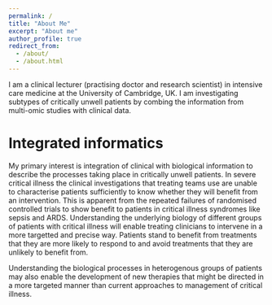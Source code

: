 ```yaml
---
permalink: /
title: "About Me"
excerpt: "About me"
author_profile: true
redirect_from: 
  - /about/
  - /about.html
---
```


I am a clinical lecturer (practising doctor and research scientist) in intensive care medicine at the University of Cambridge, UK. I am investigating subtypes of critically unwell patients by combing the information from multi-omic studies with clinical data. 

Integrated informatics
======
My primary interest is integration of clinical with biological information to describe the processes taking place in critically unwell patients. In severe critical illness the clinical investigations that treating teams use are unable to characterise patients sufficiently to know whether they will benefit from an intervention. This is apparent from the repeated failures of randomised controlled trials to show benefit to patients in critical illness syndromes like sepsis and ARDS. Understanding the underlying biology of different groups of patients with critical illness will enable treating clinicians to intervene in a more targetted and precise way. Patients stand to benefit from treatments that they are more likely to respond to and avoid treatments that they are unlikely to benefit from. 

Understanding the biological processes in heterogenous groups of patients may also enable the development of new therapies that might be directed in a more targeted manner than current approaches to management of critical illness. 
